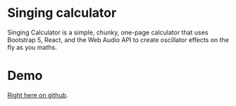 # Singing calculator

Singing Calculator is a simple, chunky, one-page calculator that uses Bootstrap 5, React, and the Web Audio API to create oscillator effects on the fly as you maths.

# Demo
[Right here on github](https://matthieupierce.github.io/singing-calculator).
